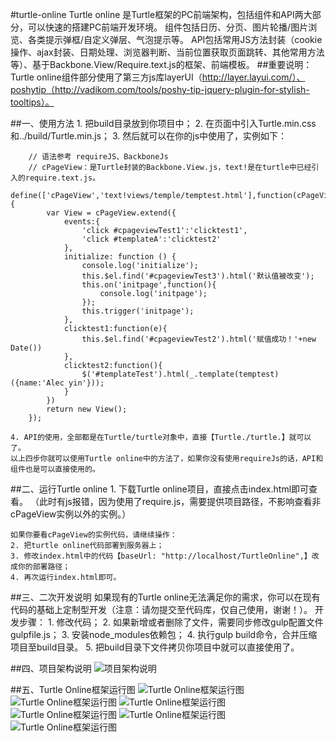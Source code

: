 #turtle-online
Turtle online 是Turtle框架的PC前端架构，包括组件和API两大部分，可以快速的搭建PC前端开发环境。
组件包括日历、分页、图片轮播/图片浏览、各类提示弹框/自定义弹层、气泡提示等。
API包括常用JS方法封装（cookie操作、ajax封装、日期处理、浏览器判断、当前位置获取页面跳转、其他常用方法等）、基于Backbone.View/Require.text.js的框架、前端模板。
##重要说明：Turtle online组件部分使用了第三方js库layerUI（http://layer.layui.com/）、poshytip（http://vadikom.com/tools/poshy-tip-jquery-plugin-for-stylish-tooltips）。

##一、使用方法
	1. 把build目录放到你项目中；
	2. 在页面中引入Turtle.min.css和../build/Turtle.min.js；
	3. 然后就可以在你的js中使用了，实例如下：
		
		// 语法参考 requireJS、BackboneJs
		// cPageView：是Turtle封装的Backbone.View.js，text!是在turtle中已经引入的require.text.js。
		define(['cPageView','text!views/temple/temptest.html'],function(cPageView,temptest) {
			var View = cPageView.extend({
				events:{
					'click #cpageviewTest1':'clicktest1',
					'click #templateA':'clicktest2'
				},
				initialize: function () {
					console.log('initialize');
					this.$el.find('#cpageviewTest3').html('默认值被改变');
					this.on('initpage',function(){
						console.log('initpage');
					});
					this.trigger('initpage');
				},
				clicktest1:function(e){
					this.$el.find('#cpageviewTest2').html('赋值成功！'+new Date())
				},
				clicktest2:function(){
					$('#templateTest').html(_.template(temptest)({name:'Alec yin'}));
				}
			})
			return new View();
		});

	4. API的使用，全部都是在Turtle/turtle对象中，直接【Turtle./turtle.】就可以了。
	以上四步你就可以使用Turtle online中的方法了，如果你没有使用requireJs的话，API和组件也是可以直接使用的。

##二、运行Turtle online
	1. 下载Turtle online项目，直接点击index.html即可查看。
		（此时有js报错，因为使用了require.js，需要提供项目路径，不影响查看非cPageView实例以外的实例。）
	
	如果你要看cPageView的实例代码，请继续操作：
	2. 把turtle online代码部署到服务器上；
	3. 修改index.html中的代码【baseUrl: "http://localhost/TurtleOnline",】改成你的部署路径；
	4. 再次运行index.html即可。

##三、二次开发说明
	如果现有的Turtle online无法满足你的需求，你可以在现有代码的基础上定制型开发（注意：请勿提交至代码库，仅自己使用，谢谢！）。
	开发步骤：
		1. 修改代码；
		2. 如果新增或者删除了文件，需要同步修改gulp配置文件gulpfile.js；
		3. 安装node_modules依赖包；
		4. 执行gulp build命令，合并压缩项目至build目录。
		5. 把build目录下文件拷贝你项目中就可以直接使用了。

##四、项目架构说明
	![项目架构说明](https://git.oschina.net/yinluhui/Pictures/raw/master/TurtleOnline/1.png "项目架构说明")

##五、Turtle Online框架运行图
	![Turtle Online框架运行图](https://git.oschina.net/yinluhui/Pictures/raw/master/TurtleOnline/2.png "Turtle Online框架运行图")
	![Turtle Online框架运行图](https://git.oschina.net/yinluhui/Pictures/raw/master/TurtleOnline/3.png "Turtle Online框架运行图")
	![Turtle Online框架运行图](https://git.oschina.net/yinluhui/Pictures/raw/master/TurtleOnline/4.png "Turtle Online框架运行图")
	![Turtle Online框架运行图](https://git.oschina.net/yinluhui/Pictures/raw/master/TurtleOnline/5.png "Turtle Online框架运行图")
	![Turtle Online框架运行图](https://git.oschina.net/yinluhui/Pictures/raw/master/TurtleOnline/6.png "Turtle Online框架运行图")
	![Turtle Online框架运行图](https://git.oschina.net/yinluhui/Pictures/raw/master/TurtleOnline/7.png "Turtle Online框架运行图")
	
	